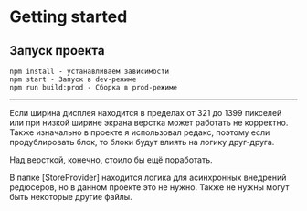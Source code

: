 # Getting started

## Запуск проекта

```
npm install - устанавливаем зависимости
npm start - Запуск в dev-режиме
npm run build:prod - Сборка в prod-режиме
```

---

Если ширина дисплея находится в пределах от 321 до 1399 пикселей или при низкой ширине экрана
верстка может работать не корректно. Также изначально в проекте я использовал редакс, поэтому если продублировать блок,
то блоки будут влиять на логику друг-друга.

Над версткой, конечно, стоило бы ещё поработать.

В папке [StoreProvider] находится логика для асинхронных внедрений редюсеров, но в данном проекте это не нужно.
Также не нужны могут быть некоторые другие файлы.
